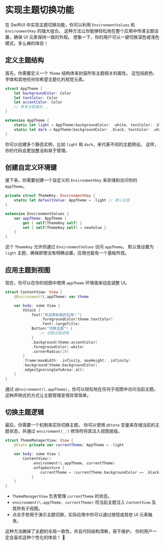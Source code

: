 ﻿# 实现主题切换功能

在 SwiftUI 中实现主题切换功能，你可以利用 `EnvironmentValues` 和 `EnvironmentKey` 的强大组合。 这种方法让你能够轻松地在整个应用中传递主题设置，确保 UI 元素保持一致的外观。 想象一下，你的用户可以一键切换深色或浅色模式，多么棒的体验！

## 定义主题结构

首先，你需要定义一个 `Theme` 结构体来封装所有主题相关的属性。 这包括颜色、字体和其他任何你希望主题化的视觉元素。

```swift
struct AppTheme {
    let backgroundColor: Color
    let textColor: Color
    let accentColor: Color
    // 更多主题属性...
}

extension AppTheme {
    static let light = AppTheme(backgroundColor: .white, textColor: .black, accentColor: .blue)
    static let dark = AppTheme(backgroundColor: .black, textColor: .white, accentColor: .orange)
}
```

你可以创建多个静态实例，比如 `light` 和 `dark`，来代表不同的主题预设。 这样，你的代码会更加整洁和易于管理。

## 创建自定义环境键

接下来，你需要创建一个自定义的 `EnvironmentKey` 来存储和访问你的 `AppTheme`。

```swift
private struct ThemeKey: EnvironmentKey {
    static let defaultValue: AppTheme = .light // 默认主题
}

extension EnvironmentValues {
    var appTheme: AppTheme {
        get { self[ThemeKey.self] }
        set { self[ThemeKey.self] = newValue }
    }
}
```

这个 `ThemeKey` 允许你通过 `EnvironmentValues` 访问 `appTheme`。 默认值设置为 `light` 主题，确保即使没有明确设置，应用也能有一个基础外观。

## 应用主题到视图

现在，你可以在你的视图中使用 `appTheme` 环境值来动态调整 UI。

```swift
struct ContentView: View {
    @Environment(\.appTheme) var theme

    var body: some View {
        VStack {
            Text("欢迎来到我的应用！")
                .foregroundColor(theme.textColor)
                .font(.largeTitle)
            Button("切换主题") {
                // 切换主题逻辑
            }
            .background(theme.accentColor)
            .foregroundColor(.white)
            .cornerRadius(10)
        }
        .frame(maxWidth: .infinity, maxHeight: .infinity)
        .background(theme.backgroundColor)
        .edgesIgnoringSafeArea(.all)
    }
}
```

通过 `@Environment(\.appTheme)`，你可以轻松地在任何子视图中访问当前主题。 这种声明式的方式让主题管理变得异常简单。

## 切换主题逻辑

最后，你需要一个机制来实际切换主题。 你可以使用 `@State` 变量来存储当前的主题状态，并通过 `environment(_:)` 修饰符将其注入视图层级。

```swift
struct ThemeManagerView: View {
    @State private var currentTheme: AppTheme = .light

    var body: some View {
        ContentView()
            .environment(\.appTheme, currentTheme)
            .onTapGesture {
                currentTheme = (currentTheme.backgroundColor == .black) ? .light : .dark
            }
    }
}
```

*   `ThemeManagerView` 负责管理 `currentTheme` 的状态。
*   `environment(\.appTheme, currentTheme)` 将当前主题注入 `ContentView` 及其所有子视图。
*   点击手势用于演示主题切换，实际应用中你可以通过按钮或其他 UI 元素触发。

这种方法确保了主题的全局一致性，并且代码结构清晰，易于维护。 你的用户一定会喜欢这种个性化的体验！ 🚀
